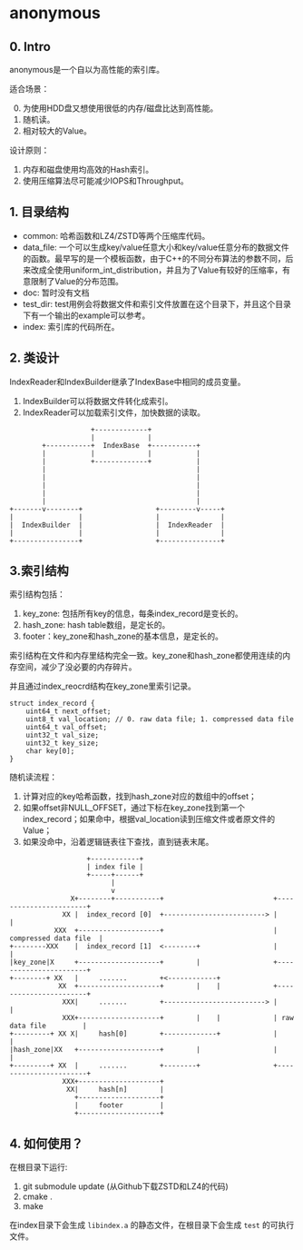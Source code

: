 # anonymous

## 0. Intro

anonymous是一个自以为高性能的索引库。

适合场景：

0. 为使用HDD盘又想使用很低的内存/磁盘比达到高性能。
1. 随机读。
2. 相对较大的Value。

设计原则：

1. 内存和磁盘使用均高效的Hash索引。
2. 使用压缩算法尽可能减少IOPS和Throughput。

## 1. 目录结构

+ common:  哈希函数和LZ4/ZSTD等两个压缩库代码。
+ data_file:  一个可以生成key/value任意大小和key/value任意分布的数据文件的函数。最早写的是一个模板函数，由于C++的不同分布算法的参数不同，后来改成全使用uniform_int_distribution，并且为了Value有较好的压缩率，有意限制了Value的分布范围。
+ doc:  暂时没有文档
+ test_dir:  test用例会将数据文件和索引文件放置在这个目录下，并且这个目录下有一个输出的example可以参考。
+ index:  索引库的代码所在。

## 2. 类设计

IndexReader和IndexBuilder继承了IndexBase中相同的成员变量。

1. IndexBuilder可以将数据文件转化成索引。
2. IndexReader可以加载索引文件，加快数据的读取。

```
                    +-------------+
                    |             |
        +-----------+  IndexBase  +-----------+
        |           |             |           |
        |           +-------------+           |
        |                                     |
        |                                     |
        |                                     |
        |                                     |
        |                                     |
+-------v--------+                  +---------v-----+
|                |                  |               |
|  IndexBuilder  |                  |  IndexReader  |
|                |                  |               |
+----------------+                  +---------------+

```

## 3.索引结构

索引结构包括：

1. key_zone: 包括所有key的信息，每条index_record是变长的。
2. hash_zone: hash table数组，是定长的。
3. footer：key_zone和hash_zone的基本信息，是定长的。

索引结构在文件和内存里结构完全一致。key_zone和hash_zone都使用连续的内存空间，减少了没必要的内存碎片。

并且通过index_reocrd结构在key_zone里索引记录。

```
struct index_record {
    uint64_t next_offset;
    uint8_t val_location; // 0. raw data file; 1. compressed data file
    uint64_t val_offset;
    uint32_t val_size;
    uint32_t key_size;
    char key[0];
}
```

随机读流程：
1. 计算对应的key哈希函数，找到hash_zone对应的数组中的offset；
2. 如果offset非NULL_OFFSET，通过下标在key_zone找到第一个index_record；如果命中，根据val_location读到压缩文件或者原文件的Value；
3. 如果没命中，沿着逻辑链表往下查找，直到链表末尾。

```
                   +------------+
                   | index file |
                   +-----+------+
                         |
                         v
               X+--------+-----------+                           +-----------------------+
             XX |  index_record [0]  +-------------------------> |                       |
           XXX  +--------------------+                           | compressed data file  |
+--------XXX    |  index_record [1]  <--------+                  |                       |
|key_zone|X     +--------------------+        |                  +-----------------------+
+--------+ XX   |     .......        +<------------+
            XX  +--------------------+        |    |             +-----------------------+
             XXX|     .......        +-------------------------> |                       |
             XXX+--------------------+        |    |             | raw data file         |
+---------+ XX X|     hash[0]        +-------------+             |                       |
|hash_zone|XX   +--------------------+        |                  |                       |
+---------+ XX  |     .......        +--------+                  +-----------------------+
             XXX+--------------------+
              XX|     hash[n]        |
                +--------------------+
                |     footer         |
                +--------------------+

```

## 4. 如何使用？
在根目录下运行:

1. git submodule update (从Github下载ZSTD和LZ4的代码)
2. cmake .
3. make

在index目录下会生成 `libindex.a` 的静态文件，在根目录下会生成 `test` 的可执行文件。

